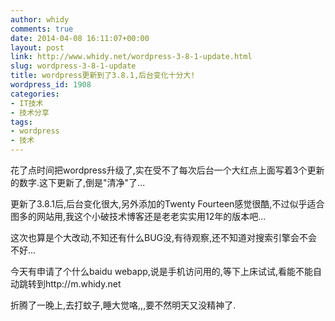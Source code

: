 ```yaml
---
author: whidy
comments: true
date: 2014-04-08 16:11:07+00:00
layout: post
link: http://www.whidy.net/wordpress-3-8-1-update.html
slug: wordpress-3-8-1-update
title: wordpress更新到了3.8.1,后台变化十分大!
wordpress_id: 1908
categories:
- IT技术
- 技术分享
tags:
- wordpress
- 技术
---
```


花了点时间把wordpress升级了,实在受不了每次后台一个大红点上面写着3个更新的数字.这下更新了,倒是"清净"了...

更新了3.8.1后,后台变化很大,另外添加的Twenty Fourteen感觉很酷,不过似乎适合图多的网站用,我这个小破技术博客还是老老实实用12年的版本吧...

这次也算是个大改动,不知还有什么BUG没,有待观察,还不知道对搜索引擎会不会不好...

今天有申请了个什么baidu webapp,说是手机访问用的,等下上床试试,看能不能自动跳转到http://m.whidy.net

折腾了一晚上,去打蚊子,睡大觉咯,,,要不然明天又没精神了.
